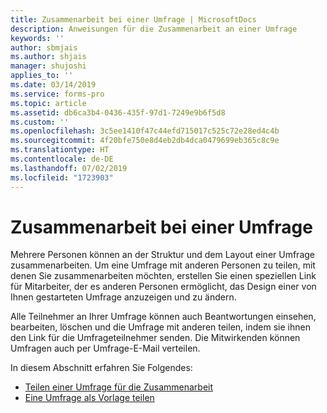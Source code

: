 ```yaml
---
title: Zusammenarbeit bei einer Umfrage | MicrosoftDocs
description: Anweisungen für die Zusammenarbeit an einer Umfrage
keywords: ''
author: sbmjais
ms.author: shjais
manager: shujoshi
applies_to: ''
ms.date: 03/14/2019
ms.service: forms-pro
ms.topic: article
ms.assetid: db6ca3b4-0436-435f-97d1-7249e9b6f5d8
ms.custom: ''
ms.openlocfilehash: 3c5ee1410f47c44efd715017c525c72e28ed4c4b
ms.sourcegitcommit: 4f20bfe750e8d4eb2db4dca0479699eb365c8c9e
ms.translationtype: HT
ms.contentlocale: de-DE
ms.lasthandoff: 07/02/2019
ms.locfileid: "1723903"
---
```

# <a name="collaborate-on-a-survey"></a>Zusammenarbeit bei einer Umfrage



Mehrere Personen können an der Struktur und dem Layout einer Umfrage zusammenarbeiten. Um eine Umfrage mit anderen Personen zu teilen, mit denen Sie zusammenarbeiten möchten, erstellen Sie einen speziellen Link für Mitarbeiter, der es anderen Personen ermöglicht, das Design einer von Ihnen gestarteten Umfrage anzuzeigen und zu ändern. 

Alle Teilnehmer an Ihrer Umfrage können auch Beantwortungen einsehen, bearbeiten, löschen und die Umfrage mit anderen teilen, indem sie ihnen den Link für die Umfrageteilnehmer senden. Die Mitwirkenden können Umfragen auch per Umfrage-E-Mail verteilen.

In diesem Abschnitt erfahren Sie Folgendes:

- [Teilen einer Umfrage für die Zusammenarbeit](share-survey-collaborate.md)  
- [Eine Umfrage als Vorlage teilen](share-survey-template.md) 

